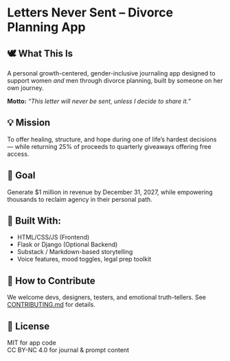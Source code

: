 # Letters Never Sent – Divorce Planning App

## 🕊️ What This Is
A personal growth-centered, gender-inclusive journaling app designed to support women *and* men through divorce planning, built by someone on her own journey.

**Motto:** _“This letter will never be sent, unless I decide to share it.”_

## 💡 Mission
To offer healing, structure, and hope during one of life’s hardest decisions — while returning 25% of proceeds to quarterly giveaways offering free access.

## 🎯 Goal
Generate $1 million in revenue by December 31, 2027, while empowering thousands to reclaim agency in their personal path.

## 🔁 Built With:
- HTML/CSS/JS (Frontend)
- Flask or Django (Optional Backend)
- Substack / Markdown-based storytelling
- Voice features, mood toggles, legal prep toolkit

## 🤝 How to Contribute
We welcome devs, designers, testers, and emotional truth-tellers.
See [CONTRIBUTING.md](docs/CONTRIBUTING.md) for details.

## 📜 License
MIT for app code  
CC BY-NC 4.0 for journal & prompt content